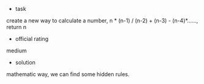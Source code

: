 - task

create a new way to calculate a number, n * (n-1) / (n-2) + (n-3) - (n-4)*......, return n

- official rating

medium

- solution

mathematic way, we can find some hidden rules.